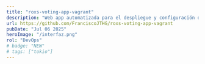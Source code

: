 ```yaml
---
title: "roxs-voting-app-vagrant"
description: "Web app automatizada para el despliegue y configuración del entorno, se utilizan tecnologías como Vagrant para la virtualización, Ansible para el aprovisionamiento y Shell Bash para la ejecución de scripts."
url: https://github.com/FranciscoJTHG/roxs-voting-app-vagrant
pubDate: "Jul 06 2025"
heroImage: "/interfaz.png"
rol: "DevOps"
# badge: "NEW"
# tags: ["tokio"]
---
```


<!-- Lorem ipsum dolor sit amet, consectetur adipiscing elit, sed do eiusmod tempor
incididunt ut labore et dolore magna aliqua. Vitae ultricies leo integer
malesuada nunc vel risus commodo viverra. Adipiscing enim eu turpis egestas
pretium. Euismod elementum nisi quis eleifend quam adipiscing. In hac habitasse
platea dictumst vestibulum. Sagittis purus sit amet volutpat. Netus et malesuada
fames ac turpis egestas. Eget magna fermentum iaculis eu non diam phasellus
vestibulum lorem. Varius sit amet mattis vulputate enim. Habitasse platea
dictumst quisque sagittis. Integer quis auctor elit sed vulputate mi. Dictumst
quisque sagittis purus sit amet. -->
